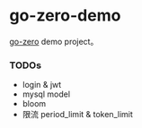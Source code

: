 # go-zero-demo

[go-zero](https://go-zero.dev/) demo project。

### TODOs

- login & jwt
- mysql model
- bloom
- 限流 period_limit & token_limit